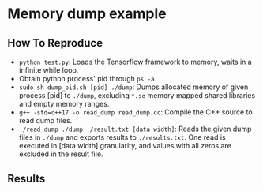 # Memory dump example
## How To Reproduce
* `python test.py`: Loads the Tensorflow framework to memory, waits in a infinite while loop.
* Obtain python process' pid through `ps -a`.
* `sudo sh dump_pid.sh [pid] ./dump`: Dumps allocated memory of given process [pid] to `./dump`, excluding `*.so` memory mapped shared libraries and empty memory ranges.
* `g++ -std=c++17 -o read_dump read_dump.cc`: Compile the C++ source to read dump files.
* `./read_dump ./dump ./result.txt [data width]`: Reads the given dump files in `./dump` and exports results to `./results.txt`. One read is executed in [data width] granularity, and values with all zeros are excluded in the result file.
## Results
